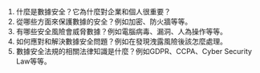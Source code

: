 1. 什麼是數據安全？它為什麼對企業和個人很重要？
2. 從哪些方面來保護數據的安全？例如加密、防火牆等等。
3. 有哪些安全風險會威脅數據？例如電腦病毒、漏洞、人為操作等等。
4. 如何應對和解決數據安全問題？例如在發現洩露風險後該怎麼處理。
5. 數據安全法規的相關法律知識是什麼？例如GDPR、CCPA、Cyber Security Law等等。